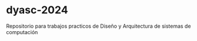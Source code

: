 # dyasc-2024
Repositorio para trabajos practicos de Diseño y Arquitectura de sistemas de computación
